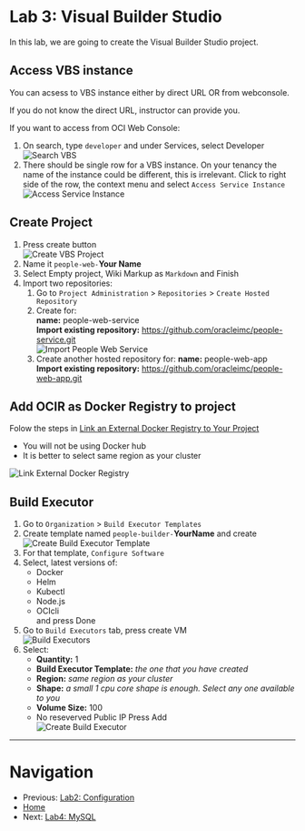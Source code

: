 # Lab 3: Visual Builder Studio
In this lab, we are going to create the Visual Builder Studio project.

## Access VBS instance
You can acsess to VBS instance either by direct URL OR from webconsole. 

If you do not know the direct URL, instructor can provide you.

If you want to access from OCI Web Console:
1. On search, type `developer` and under Services, select Developer  
    ![Search VBS](./images/3-find-vbs.png)
2. There should be single row for a VBS instance. On your tenancy the name of the instance could be different, this is irrelevant. Click to right side of the row, the context menu and select `Access Service Instance`  
    ![Access Service Instance](./images/3-vbs-access-service-instance.png)

## Create Project
1. Press create button  
    ![Create VBS Project](./images/3-create-vbs-project.png)
2. Name it `people-web-`**Your Name**
3. Select Empty project, Wiki Markup as `Markdown` and Finish
4. Import two repositories:
    1. Go to `Project Administration` > `Repositories` > `Create Hosted Repository`
    2. Create for:  
       **name:** people-web-service  
       **Import existing repository:** https://github.com/oracleimc/people-service.git  
       ![Import People Web Service](./images/3-import-people-web-service.png)
    3. Create another hosted repository for:
       **name:** people-web-app  
       **Import existing repository:** https://github.com/oracleimc/people-web-app.git
    
## Add OCIR as Docker Registry to project
Folow the steps in [Link an External Docker Registry to Your Project](https://docs.oracle.com/en/cloud/paas/visual-builder/visualbuilder-manage-development-process/access-external-docker-registries.html#GUID-D69DCE1D-7DC9-48EF-87B2-F4F93A0A47DE)

- You will not be using Docker hub
- It is better to select same region as your cluster

![Link External Docker Registry](./images/3-link-external-docker-registry.png)


## Build Executor
1. Go to `Organization` > `Build Executor Templates`
2. Create template named `people-builder-`**YourName** and create  
   ![Create Build Executor Template](./images/3-build-executor-template-create.png)
3. For that template, `Configure Software`
4. Select, latest versions of:
    - Docker
    - Helm
    - Kubectl
    - Node.js
    - OCIcli  
    and press Done
5. Go to `Build Executors` tab, press create VM  
   ![Build Executors](./images/3-build-executor.png)
6. Select:
    - **Quantity:** 1
    - **Build Executor Template:** *the one that you have created*
    - **Region:** *same region as your cluster*
    - **Shape:** *a small 1 cpu core shape is enough. Select any one available to you*
    - **Volume Size:** 100
    - No reseverved Public IP
    Press Add  
    ![Create Build Executor](./images/3-create-build-executor.png)

---
# Navigation
- Previous: [Lab2: Configuration](./Lab2-Configuration.md)
- [Home](./README.md)  
- Next: [Lab4: MySQL](./Lab4-MySQL.md)